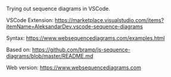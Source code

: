Trying out sequence diagrams in VSCode.

VSCode Extension:
https://marketplace.visualstudio.com/items?itemName=AleksandarDev.vscode-sequence-diagrams

Syntax:
https://www.websequencediagrams.com/examples.html

Based on:
https://github.com/bramp/js-sequence-diagrams/blob/master/README.md

Web version:
https://www.websequencediagrams.com
